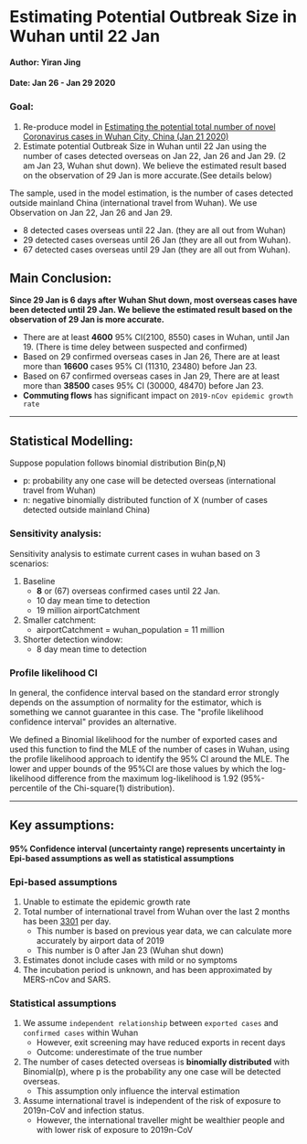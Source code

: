 # Estimating Potential Outbreak Size in Wuhan until 22 Jan

#### Author: Yiran Jing
#### Date: Jan 26 - Jan 29 2020

### Goal:
1. Re-produce model in [Estimating the potential total number of novel Coronavirus cases in Wuhan City, China (Jan 21 2020)](https://www.imperial.ac.uk/media/imperial-college/medicine/sph/ide/gida-fellowships/2019-nCoV-outbreak-report-22-01-2020.pdf)
2. Estimate potential Outbreak Size in Wuhan until 22 Jan using the number of cases detected overseas on Jan 22, Jan 26 and Jan 29. (2 am Jan 23, Wuhan shut down). We believe the estimated result based on the observation of 29 Jan is more accurate.(See details below)

The sample, used in the model estimation, is the number of cases detected outside mainland China (international travel from Wuhan). We use Observation on Jan 22, Jan 26 and Jan 29.
- 8 detected cases overseas until 22 Jan. (they are all out from Wuhan)
- 29 detected cases overseas until 26 Jan (they are all out from Wuhan).
- 67 detected cases overseas until 29 Jan (they are all out from Wuhan).

## Main Conclusion:
**Since 29 Jan is 6 days after Wuhan Shut down, most overseas cases have been detected until 29 Jan. We believe the estimated result based on the observation of 29 Jan is more accurate.**

- There are at least **4600** 95% CI(2100, 8550) cases in Wuhan, until Jan 19. (There is time deley between suspected and confirmed)
- Based on 29 confirmed overseas cases in Jan 26, There are at least more than **16600** cases 95% CI (11310, 23480) before Jan 23.
- Based on 67 confirmed overseas cases in Jan 29, There are at least more than **38500** cases 95% CI (30000, 48470) before Jan 23.
- **Commuting flows** has significant impact on `2019-nCov epidemic growth rate`

***

## Statistical Modelling:

Suppose population follows binomial distribution Bin(p,N)
- p: probability any one case will be detected overseas (international travel from Wuhan)
- n: negative binomially distributed function of X (number of cases detected outside mainland China)

### Sensitivity analysis:
Sensitivity analysis to estimate current cases in wuhan based on 3 scenarios:
1. Baseline
     - **8** or (67) overseas confirmed cases until 22 Jan.
     - 10 day mean time to detection
     - 19 million airportCatchment
2. Smaller catchment:
     - airportCatchment = wuhan_population = 11 million
3. Shorter detection window:
     - 8 day mean time to detection

### Profile likelihood CI
In general, the confidence interval based on the standard error strongly depends on the assumption of normality for the estimator, which is something we cannot guarantee in this case. The "profile likelihood confidence interval" provides an alternative.

We defined a Binomial likelihood for the number of exported cases and used this function to find the MLE of the number of cases in Wuhan, using the profile likelihood approach to identify the 95% CI around the MLE. The lower and upper bounds of the 95%CI are those values by which the log-likelihood difference from the maximum log-likelihood is 1.92 (95%-percentile of the Chi-square(1) distribution).


***

## Key assumptions:

#### 95% Confidence interval (uncertainty range) represents uncertainty in Epi-based assumptions as well as statistical assumptions

### Epi-based assumptions
1. Unable to estimate the epidemic growth rate
2. Total number of international travel from Wuhan over the last 2 months has been [3301](https://www.imperial.ac.uk/media/imperial-college/medicine/sph/ide/gida-fellowships/2019-nCoV-outbreak-report-22-01-2020.pdf) per day.
   - This number is based on previous year data, we can calculate more accurately by airport data of 2019
   - This number is 0 after Jan 23 (Wuhan shut down)
3. Estimates donot include cases with mild or no symptoms
4. The incubation period is unknown, and has been approximated by MERS-nCov and SARS.

### Statistical assumptions

1. We assume `independent relationship` between `exported cases` and `confirmed cases` within Wuhan
    - However, exit screening may have reduced exports in recent days
    - Outcome: underestimate of the true number
2. The number of cases detected overseas is **binomially distributed** with Binomial(p), where p is the probability any one case will be detected overseas.
    - This assumption only influence the interval estimation
3. Assume international travel is independent of the risk of exposure to 2019n-CoV and infection status.
    - However, the international traveller might be wealthier people and with lower risk of exposure to 2019n-CoV
